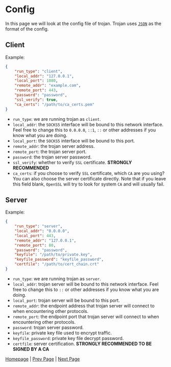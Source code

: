 # Config

In this page we will look at the config file of trojan. Trojan uses [`JSON`](https://en.wikipedia.org/wiki/JSON) as the format of the config.

## Client

Example:

```json
{
    "run_type": "client",
    "local_addr": "127.0.0.1",
    "local_port": 1080,
    "remote_addr": "example.com",
    "remote_port": 443,
    "password": "password",
    "ssl_verify": true,
    "ca_certs": "/path/to/ca_certs.pem"
}
```

- `run_type`: we are running trojan as `client`.
- `local_addr`: the `SOCKS5` interface will be bound to this network interface. Feel free to change this to ``0.0.0.0``, ``::1``, ``::`` or other addresses if you know what you are doing.
- `local_port`: the `SOCKS5` interface will be bound to this port.
- `remote_addr`: the trojan server address.
- `remote_port`: the trojan server port.
- `password`: the trojan server password.
- `ssl_verify`: whether to verify `SSL` certificate. **STRONGLY RECOMMENDED**
- `ca_certs`: if you choose to verify `SSL` certificate, which `CA` are you using? You can also choose the server certificate directly. Note that if you leave this field blank, `OpenSSL` will try to look for system `CA` and will usually fail.

## Server

Example:

```json
{
    "run_type": "server",
    "local_addr": "0.0.0.0",
    "local_port": 443,
    "remote_addr": "127.0.0.1",
    "remote_port": 80,
    "password": "password",
    "keyfile": "/path/to/private.key",
    "keyfile_password": "keyfile_password",
    "certfile": "/path/to/cert_chain.crt"
}
```

- `run_type`: we are running trojan as `server`.
- `local_addr`: trojan server will be bound to this network interface. Feel free to change this to ``::`` or other addresses if you know what you are doing.
- `local_port`: trojan server will be bound to this port.
- `remote_addr`: the endpoint address that trojan server will connect to when encountering other protocols.
- `remote_port`: the endpoint port that trojan server will connect to when encountering other protocols.
- `password`: trojan server password.
- `keyfile`: private key file used to encrypt traffic.
- `keyfile_password`: private key file decrypt password.
- `certfile`: server certification. **STRONGLY RECOMMENDED TO BE SIGNED BY A CA**

[Homepage](.) | [Prev Page](protocol) | [Next Page](build)
